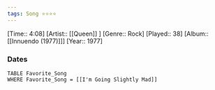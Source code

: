 ```yaml
---
tags: Song ⭐⭐⭐⭐ 
---
```

[Time:: 4:08]
[Artist:: [[Queen]] ]
[Genre:: Rock]
[Played:: 38]
[Album:: [[Innuendo (1977)]]]
[Year:: 1977]
### Dates
````dataview
TABLE Favorite_Song
WHERE Favorite_Song = [[I'm Going Slightly Mad]]
````